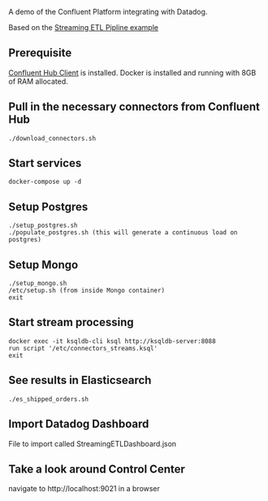A demo of the Confluent Platform integrating with Datadog.

Based on the [Streaming ETL Pipline example](https://docs.ksqldb.io/en/latest/tutorials/etl/?_ga=2.210782677.1703750526.1591788966-2099790183.1588796881&_gac=1.262933374.1589825156.CjwKCAjw5Ij2BRBdEiwA0Frc9WH4ZGyvm0jy0emMIPMzUxhzno2eY1_EVrOosKsa5zJdXh6HdloEXBoCeXIQAvD_BwE)

## Prerequisite
[Confluent Hub Client](https://docs.confluent.io/current/connect/managing/confluent-hub/client.html) is installed.
Docker is installed and running with 8GB of RAM allocated.

## Pull in the necessary connectors from Confluent Hub
```
./download_connectors.sh
```

## Start services
```
docker-compose up -d
```

## Setup Postgres
```
./setup_postgres.sh
./populate_postgres.sh (this will generate a continuous load on postgres)
```

## Setup Mongo
```
./setup_mongo.sh
/etc/setup.sh (from inside Mongo container)
exit
```

## Start stream processing
```
docker exec -it ksqldb-cli ksql http://ksqldb-server:8088
run script '/etc/connectors_streams.ksql'
exit
```

## See results in Elasticsearch
```
./es_shipped_orders.sh
```
## Import Datadog Dashboard
File to import called StreamingETLDashboard.json

## Take a look around Control Center
navigate to http://localhost:9021 in a browser
